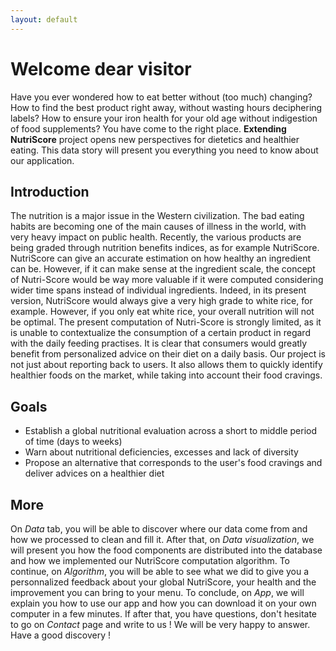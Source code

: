 ```yaml
---
layout: default
---
```

# Welcome dear visitor
Have you ever wondered how to eat better without (too much) changing? How to find the best product right away, without wasting hours deciphering labels? How to ensure your iron health for your old age without indigestion of food supplements? You have come to the right place. __Extending NutriScore__ project opens new perspectives for dietetics and healthier eating. This data story will present you everything you need to know about our application. 

## Introduction
The nutrition is a major issue in the Western civilization. The bad eating habits are becoming one of the main causes of illness in the world, with very heavy impact on public health. Recently, the various products are being graded through nutrition benefits indices, as for example NutriScore. NutriScore can give an accurate estimation on how healthy an ingredient can be. However, if it can make sense at the ingredient scale, the concept of Nutri-Score would be way more valuable if it were computed considering wider time spans instead of individual ingredients. Indeed, in its present version, NutriScore would always give a very high grade to white rice, for example. However, if you only eat white rice, your overall nutrition will not be optimal. The present computation of Nutri-Score is strongly limited, as it is unable to contextualize the consumption of a certain product in regard with the daily feeding practises. It is clear that consumers would greatly benefit from personalized advice on their diet on a daily basis. Our project is not just about reporting back to users. It also allows them to quickly identify healthier foods on the market, while taking into account their food cravings.

## Goals
* Establish a global nutritional evaluation across a short to middle period of time (days to weeks)
* Warn about nutritional deficiencies, excesses and lack of diversity
* Propose an alternative that corresponds to the user's food cravings and deliver advices on a healthier diet

## More
On _Data_ tab, you will be able to discover where our data come from and how we processed to clean and fill it. After that, on _Data visualization_, we will present you how the food components are distributed into the database and how we implemented our NutriScore computation algorithm. To continue, on _Algorithm_, you will be able to see what we did to give you a personnalized feedback about your global NutriScore, your health and the improvement you can bring to your menu. To conclude, on _App_, we will explain you how to use our app and how you can download it on your own computer in a few minutes. If after that, you have questions, don't hesitate to go on _Contact_ page and write to us ! We will be very happy to answer. Have a good discovery !
